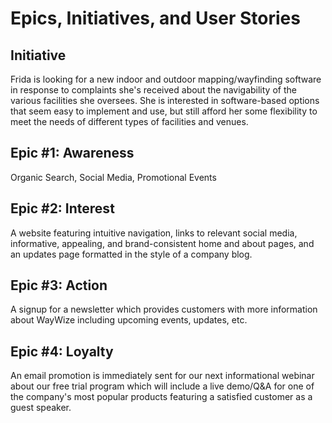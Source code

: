 # Epics, Initiatives, and User Stories

## Initiative

Frida is looking for a new indoor and outdoor mapping/wayfinding software in response to complaints she's received about the navigability of the various facilities she oversees. She is interested in software-based options that seem easy to implement and use, but still afford her some flexibility to meet the needs of different types of facilities and venues.

## Epic #1: Awareness

Organic Search, Social Media, Promotional Events

## Epic #2: Interest

A website featuring intuitive navigation, links to relevant social media, informative, appealing, and brand-consistent home and about pages, and an updates page formatted in the style of a company blog.

## Epic #3: Action

A signup for a newsletter which provides customers with more information about WayWize including upcoming events, updates, etc.

## Epic #4: Loyalty

An email promotion is immediately sent for our next informational webinar about our free trial program which will include a live demo/Q&A for one of the company's most popular products featuring a satisfied customer as a guest speaker.

